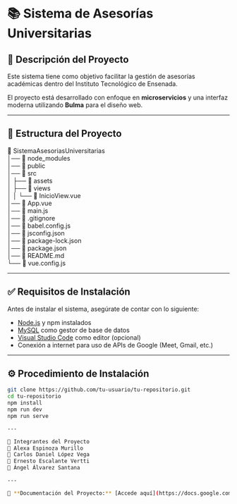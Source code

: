 # 📚 Sistema de Asesorías Universitarias  

## 📝 Descripción del Proyecto  
Este sistema tiene como objetivo facilitar la gestión de asesorías académicas dentro del Instituto Tecnológico de Ensenada.  

El proyecto está desarrollado con enfoque en **microservicios** y una interfaz moderna utilizando **Bulma** para el diseño web.  

---

## 📁 Estructura del Proyecto
📁 SistemaAsesoriasUniversitarias  
│── 📁 node_modules  
│── 📁 public  
│── 📁 src  
│   ├── 📁 assets  
│   ├── 📁 views  
│   │   └── 📄 InicioView.vue  
│── 📄 App.vue  
│── 📄 main.js  
│── 📄 .gitignore  
│── 📄 babel.config.js  
│── 📄 jsconfig.json  
│── 📄 package-lock.json  
│── 📄 package.json  
│── 📄 README.md  
└── 📄 vue.config.js  


---

## ✅ Requisitos de Instalación  

Antes de instalar el sistema, asegúrate de contar con lo siguiente:  

- [Node.js](https://nodejs.org/) y npm instalados  
- [MySQL](https://www.mysql.com/) como gestor de base de datos  
- [Visual Studio Code](https://code.visualstudio.com/) como editor (opcional)  
- Conexión a internet para uso de APIs de Google (Meet, Gmail, etc.)  

---

## ⚙️ Procedimiento de Instalación  

```bash
git clone https://github.com/tu-usuario/tu-repositorio.git
cd tu-repositorio
npm install
npm run dev
npm run serve

---

👥 Integrantes del Proyecto
👤 Alexa Espinoza Murillo
👤 Carlos Daniel López Vega
👤 Ernesto Escalante Vertti
👤 Ángel Álvarez Santana

---

📄 **Documentación del Proyecto:** [Accede aquí](https://docs.google.com/document/d/1jm7XVzMNtXdvODL4rA-e8vWEbzKD7CJ24IId1VVeDOU/edit?usp=sharing)  



